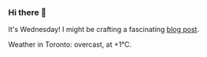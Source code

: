 ### Hi there :wave:

It's Wednesday! I might be crafting a fascinating [blog post](https://benjaminwuethrich.dev).

Weather in Toronto: overcast, at +1°C.

